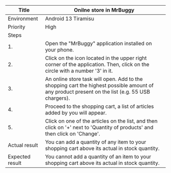 | Title      | Onilne store in MrBuggy |
| -----------     | ----------- |
| Environment     | Android 13 Tiramisu |
| Priority        | High |
| Steps           |        |
| 1.              | Open the "MrBuggy" application installed on your phone. |
| 2.              | Click on the icon located in the upper right corner of the application. Then, click on the circle with a number '3' in it. |
| 3.              | An online store task will open. Add to the shopping cart the highest possible amount of any product present on the list (e.g. 55 USB chargers). |
| 4.              | Proceed to the shopping cart, a list of articles added by you will appear. |
| 5.              | Click on one of the articles on the list, and then click on '+' next to 'Quantity of products' and then click on 'Change'. |
| Actual result   | You can add a quantity of any item to your shopping cart above its actual in stock quantity. |
| Expected result | You cannot add a quantity of an item to your shopping cart above its actual in stock quantity. |
